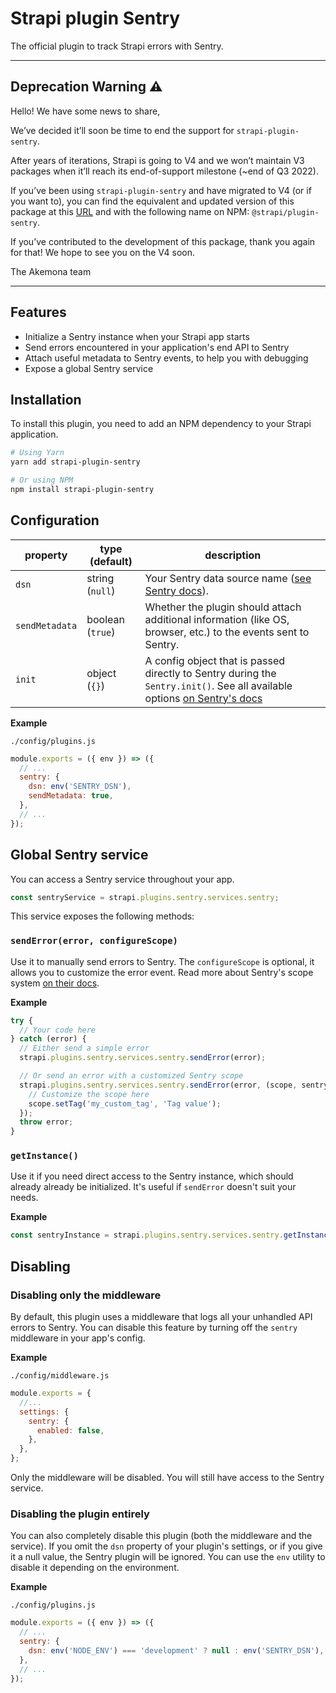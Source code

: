 # Strapi plugin Sentry

The official plugin to track Strapi errors with Sentry.

---

## Deprecation Warning :warning:

Hello! We have some news to share,

We’ve decided it’ll soon be time to end the support for `strapi-plugin-sentry`.

After years of iterations, Strapi is going to V4 and we won’t maintain V3 packages when it’ll reach its end-of-support milestone (~end of Q3 2022).

If you’ve been using `strapi-plugin-sentry` and have migrated to V4 (or if you want to), you can find the equivalent and updated version of this package at this [URL](https://github.com/akemona/strapi/tree/master/packages/plugins/sentry) and with the following name on NPM: `@strapi/plugin-sentry`.

If you’ve contributed to the development of this package, thank you again for that! We hope to see you on the V4 soon.

The Akemona team

---

## Features

- Initialize a Sentry instance when your Strapi app starts
- Send errors encountered in your application's end API to Sentry
- Attach useful metadata to Sentry events, to help you with debugging
- Expose a global Sentry service

## Installation

To install this plugin, you need to add an NPM dependency to your Strapi application.

```sh
# Using Yarn
yarn add strapi-plugin-sentry

# Or using NPM
npm install strapi-plugin-sentry
```

## Configuration

| property       | type (default)   | description                                                                                                                                                                              |
| -------------- | ---------------- | ---------------------------------------------------------------------------------------------------------------------------------------------------------------------------------------- |
| `dsn`          | string (`null`)  | Your Sentry data source name ([see Sentry docs](https://docs.sentry.io/product/sentry-basics/dsn-explainer/)).                                                                           |
| `sendMetadata` | boolean (`true`) | Whether the plugin should attach additional information (like OS, browser, etc.) to the events sent to Sentry.                                                                           |
| `init`         | object (`{}`)    | A config object that is passed directly to Sentry during the `Sentry.init()`. See all available options [on Sentry's docs](https://docs.sentry.io/platforms/node/configuration/options/) |

**Example**

`./config/plugins.js`

```js
module.exports = ({ env }) => ({
  // ...
  sentry: {
    dsn: env('SENTRY_DSN'),
    sendMetadata: true,
  },
  // ...
});
```

## Global Sentry service

You can access a Sentry service throughout your app.

```js
const sentryService = strapi.plugins.sentry.services.sentry;
```

This service exposes the following methods:

### `sendError(error, configureScope)`

Use it to manually send errors to Sentry. The `configureScope` is optional, it allows you to customize the error event. Read more about Sentry's scope system [on their docs](https://docs.sentry.io/platforms/node/enriching-events/scopes/#configuring-the-scope).

**Example**

```js
try {
  // Your code here
} catch (error) {
  // Either send a simple error
  strapi.plugins.sentry.services.sentry.sendError(error);

  // Or send an error with a customized Sentry scope
  strapi.plugins.sentry.services.sentry.sendError(error, (scope, sentryInstance) => {
    // Customize the scope here
    scope.setTag('my_custom_tag', 'Tag value');
  });
  throw error;
}
```

### `getInstance()`

Use it if you need direct access to the Sentry instance, which should already already be initialized. It's useful if `sendError` doesn't suit your needs.

**Example**

```js
const sentryInstance = strapi.plugins.sentry.services.sentry.getInstance();
```

## Disabling

### Disabling only the middleware

By default, this plugin uses a middleware that logs all your unhandled API errors to Sentry. You can disable this feature by turning off the `sentry` middleware in your app's config.

**Example**

`./config/middleware.js`

```js
module.exports = {
  //...
  settings: {
    sentry: {
      enabled: false,
    },
  },
};
```

Only the middleware will be disabled. You will still have access to the Sentry service.

### Disabling the plugin entirely

You can also completely disable this plugin (both the middleware and the service). If you omit the `dsn` property of your plugin's settings, or if you give it a null value, the Sentry plugin will be ignored. You can use the `env` utility to disable it depending on the environment.

**Example**

`./config/plugins.js`

```js
module.exports = ({ env }) => ({
  // ...
  sentry: {
    dsn: env('NODE_ENV') === 'development' ? null : env('SENTRY_DSN'),
  },
  // ...
});
```
